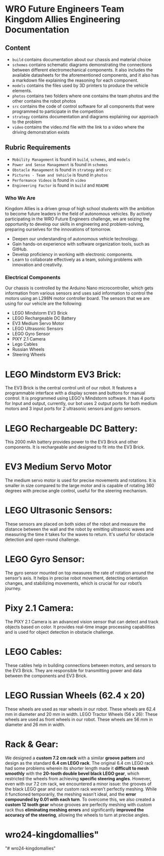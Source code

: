WRO Future Engineers Team Kingdom Allies Engineering Documentation
====

## Content
* `build` contains documentation about our chassis and material choice
* `schemes` contains schematic diagrams demonstrating the connections between different electromechanical components. It also includes the available datasheets for the aforementioned components, and it also has a markdown file explaining the reasoning for each component.
* `models` contains the files used by 3D printers to produce the vehicle elements.
* `photos` contains two folders where one contains the team photos and the other contains the robot photos
* `src` contains the code of control software for all components that were programmed to participate in the competition
* `strategy` contains documentation and diagrams explaining our approach to the problem
* `video` contains the video.md file with the link to a video where the driving demonstration exists

## Rubric Requirements
* `Mobility Management` is found in `build`, `schemes`, and `models`
* `Power and Sense Management` is found in `schemes`
* `Obstacle Management` is found in `strategy` and `src`
* `Pictures - Team and Vehicle` is found in `photos`
* `Performance Videos` is found in `video`
* `Engineering Factor` is found in `build` and `README`


### Who We Are
Kingdom Allies is a driven group of high school students with the ambition to become future leaders in the field of autonomous vehicles. By actively participating in the WRO Future Engineers challenge, we are seizing the opportunity to develop our skills in engineering and problem-solving, preparing ourselves for the innovations of tomorrow.
- Deepen our understanding of autonomous vehicle technology.
- Gain hands-on experience with software organization tools, such as GitHub.
- Develop proficiency in working with electronic components.
- Learn to collaborate effectively as a team, solving problems with innovation and creativity.


### Electrical Components
Our chassis is controlled by the Arduino Nano microcontroller, which gets information from various sensors and uses said information to control the motors using an L298N motor controller board. The sensors that we are using for our vehicle are the following:
- LEGO Mindstorm EV3 Brick
- LEGO Rechargeable DC Battery
- EV3 Medium Servo Motor
- LEGO Ultrasonic Sensors
- LEGO Gyro Sensor
- PIXY 2.1 Camera
- Lego Cables
- Russian Wheels
- Steering Wheels

# LEGO Mindstorm EV3 Brick:
The EV3 Brick is the central control unit of our robot. It features a programmable interface with a display screen and buttons for manual control. It is programmed using LEGO's Mindstorm software. It has 4 ports for Input and output, currently, our bot uses 2 output ports for both medium motors and 3 input ports for 2 ultrasonic sensors and gyro sensors.
# LEGO Rechargeable DC Battery:
This 2000 mAh battery provides power to the EV3 Brick and other components. It is rechargeable and designed to fit into the EV3 Brick.
# EV3 Medium Servo Motor
The medium servo motor is used for precise movements and rotations. It is smaller in size compared to the large motor and is capable of rotating 360 degrees with precise angle control, useful for the steering mechanism.
# LEGO Ultrasonic Sensors:
These sensors are placed on both sides of the robot and measure the distance between the wall and the robot by emitting ultrasonic waves and measuring the time it takes for the waves to return. It's useful for obstacle detection and open-round challenge.
# LEGO Gyro Sensor:
The gyro sensor mounted on top measures the rate of rotation around the sensor’s axis. It helps in precise robot movement, detecting orientation changes, and stabilizing movements, which is crucial for our robot’s journey.
# Pixy 2.1 Camera:
The PIXY 2.1 Camera is an advanced vision sensor that can detect and track objects based on color. It provides real-time image processing capabilities and is used for object detection in obstacle challenge.
# LEGO Cables:
These cables help in building connections between motors, and sensors to the EV3 Brick. They are responsible for transmitting power and data between the components and EV3 Brick.
# LEGO Russian Wheels (62.4 x 20)
These wheels are used as rear wheels in our robot. These wheels are 62.4 mm in diameter and 20 mm in width.
LEGO Tractor Wheels (56 x 26):
These wheels are used as front wheels in our robot. These wheels are 56 mm in diameter and 26 mm in width.
# Rack & Gear:
We designed a **custom 7.2 cm rack** with a similar **groove pattern** and design as the standard **6.4 cm LEGO rack**. The original 6.4 cm LEGO rack had some problems wherein its shorter length made it **difficult to mesh smoothly** with the **20-tooth double bevel black LEGO gear**, which restricted the wheels from achieving **specific steering angles**.
However, even with our 7.2 cm rack, we encountered a minor issue: the grooves of the black LEGO gear and our custom rack weren’t perfectly meshing. While it functioned temporarily, the meshing wasn't ideal, and the **error compounded by 0.01 with each turn**. To overcome this, we also created a **custom 12 tooth gear** whose grooves are perfectly meshing with custom rack thus **eliminating meshing errors** and significantly **improved the accuracy of the steering**, allowing the wheels to turn at precise angles.




# wro24-kingdomallies" 
"# wro24-kingdomallies" 
